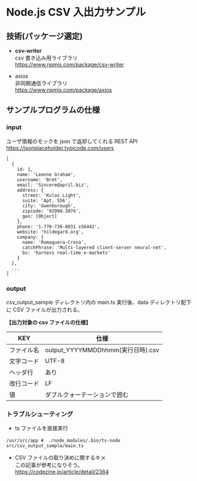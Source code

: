 # Node.js CSV 入出力サンプル

## 技術(パッケージ選定)

- **csv-writer** \
   csv 書き込み用ライブラリ\
  <https://www.npmjs.com/package/csv-writer>

- axios\
  非同期通信ライブラリ\
  <https://www.npmjs.com/package/axios>

## サンプルプログラムの仕様

### input

ユーザ情報のモックを json で返却してくれる REST API\
<https://jsonplaceholder.typicode.com/users>

```
[
  {
    id: 1,
    name: 'Leanne Graham',
    username: 'Bret',
    email: 'Sincere@april.biz',
    address: {
      street: 'Kulas Light',
      suite: 'Apt. 556',
      city: 'Gwenborough',
      zipcode: '92998-3874',
      geo: [Object]
    },
    phone: '1-770-736-8031 x56442',
    website: 'hildegard.org',
    company: {
      name: 'Romaguera-Crona',
      catchPhrase: 'Multi-layered client-server neural-net',
      bs: 'harness real-time e-markets'
    }
  },
  ...
]
```

### output

csv_output_sample ディレクトリ内の main.ts 実行後、data ディレクトリ配下に CSV ファイルが出力される。

**【出力対象の csv ファイルの仕様】**

| KEY        | 仕様                              |
| ---------- | --------------------------------- |
| ファイル名 | output_YYYYMMDDhhmm(実行日時).csv |
| 文字コード | UTF-8                             |
| ヘッダ行   | あり                              |
| 改行コード | LF                                |
| 値         | ダブルクォーテーションで囲む      |

### トラブルシューティング

- ts ファイルを直接実行

```
/usr/src/app #　./node_modules/.bin/ts-node src/csv_output_sample/main.ts
```

- CSV ファイルの取り決めに関するキメ\
  この記事が参考になりそう。\
  <https://codezine.jp/article/detail/2364>
